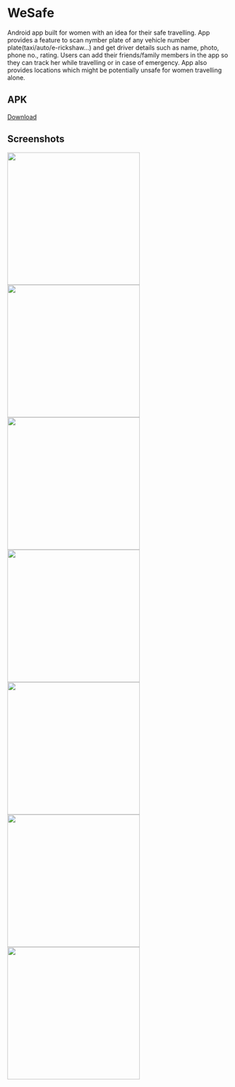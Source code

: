 # WeSafe
Android app built for women with an idea for their safe travelling. App provides a feature to scan nymber plate of any vehicle number plate(taxi/auto/e-rickshaw...) and get driver details such as name, photo, phone no., rating. Users can add their friends/family members in the app so they can track her while travelling or in case of emergency. App also provides locations which might be potentially unsafe for women travelling alone.

## APK
<a i="raw-url" href="https://raw.githubusercontent.com/Dhruv-Kapoor/WeSafe/master/apk/WeSafe.apk">Download</a>
## Screenshots
<img src="https://github.com/Dhruv-Kapoor/WeSafe/blob/master/screenshots/screenshot1.jpg" width=300>  <img src="https://github.com/Dhruv-Kapoor/WeSafe/blob/master/screenshots/screenshot2.jpg" width=300>  
<img src="https://github.com/Dhruv-Kapoor/WeSafe/blob/master/screenshots/screenshot3.jpg" width=300>  <img src="https://github.com/Dhruv-Kapoor/WeSafe/blob/master/screenshots/screenshot4.jpg" width=300>  
<img src="https://github.com/Dhruv-Kapoor/WeSafe/blob/master/screenshots/screenshot5.jpg" width=300>  <img src="https://github.com/Dhruv-Kapoor/WeSafe/blob/master/screenshots/screenshot6.jpg" width=300>  
<img src="https://github.com/Dhruv-Kapoor/WeSafe/blob/master/screenshots/screenshot7.jpg" width=300>
